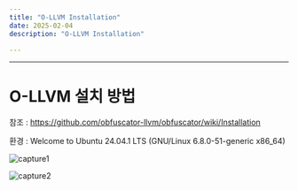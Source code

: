 ```yaml
---
title: "O-LLVM Installation"
date: 2025-02-04
description: "O-LLVM Installation"

---
```

  
---  
# O-LLVM 설치 방법  

참조 : https://github.com/obfuscator-llvm/obfuscator/wiki/Installation  

환경 : Welcome to Ubuntu 24.04.1 LTS (GNU/Linux 6.8.0-51-generic x86_64)

![capture1](./posts/o-llvm_install_git_clone.png)  

![capture2](./posts/o-llvm_install_build.png)  
